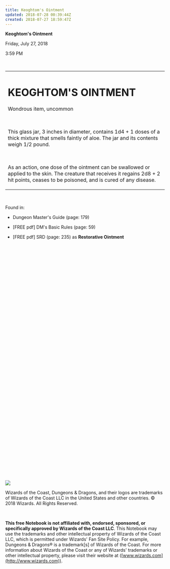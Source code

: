 ```yaml
---
title: Keoghtom's Ointment
updated: 2018-07-28 00:39:44Z
created: 2018-07-27 18:59:47Z
---
```


**Keoghtom's Ointment**

Friday, July 27, 2018

3:59 PM

 

<table><tbody><tr class="odd"><td><h1 id="keoghtoms-ointment"><strong>KEOGHTOM'S OINTMENT</strong></h1><p>Wondrous item, uncommon</p><p> </p><p>This glass jar, 3 inches in diameter, contains 1d4 + 1 doses of a thick mixture that smells faintly of aloe. The jar and its contents weigh 1/2 pound.</p><p> </p><p>As an action, one dose of the ointment can be swallowed or applied to the skin. The creature that receives it regains 2d8 + 2 hit points, ceases to be poisoned, and is cured of any disease.</p></td></tr></tbody></table>

 

Found in:

-   Dungeon Master's Guide (page: 179)

-   \[FREE pdf\] DM's Basic Rules (page: 59)

-   \[FREE pdf\] SRD (page: 235) as **Restorative Ointment**

 

 

 

 

 

 

 

 

 

 

 

 

 

 

 

 

 

 

 

 

 

 

 

 

![](tmp\media\image1.png)

Wizards of the Coast, Dungeons & Dragons, and their logos are trademarks of Wizards of the Coast LLC in the United States and other countries. © 2018 Wizards. All Rights Reserved.

 

**This free Notebook is not affiliated with, endorsed, sponsored, or specifically approved by Wizards of the Coast LLC**. This Notebook may use the trademarks and other intellectual property of Wizards of the Coast LLC, which is permitted under Wizards' Fan Site Policy. For example, Dungeons & Dragons® is a trademark\[s\] of Wizards of the Coast. For more information about Wizards of the Coast or any of Wizards' trademarks or other intellectual property, please visit their website at ([www.wizards.com](http://www.wizards.com)).

